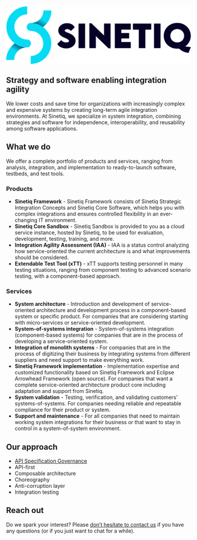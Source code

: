 [![Sinetiq](./Sinetiq_Blue_POS.png)](https://sinetiq.se)

## Strategy and software enabling integration agility

We lower costs and save time for organizations with increasingly complex and expensive systems by creating long-term agile integration environments. At Sinetiq, we specialize in system integration, combining strategies and software for independence, interoperability, and reusability among software applications.

## What we do

We offer a complete portfolio of products and services, ranging from analysis, integration, and implementation to ready-to-launch software, testbeds, and test tools.

### Products

- **Sinetiq Framework** - Sinetiq Framework consists of Sinetiq Strategic Integration Concepts and Sinetiq Core Software, which helps you with complex integrations and ensures controlled flexibility in an ever-changing IT environment.
- **Sinetiq Core Sandbox** - Sinetiq Sandbox is provided to you as a cloud service instance, hosted by Sinetiq, to be used for evaluation, development, testing, training, and more.
- **Integration Agility Assessment (IAA)** - IAA is a status control analyzing how service-oriented the current architecture is and what improvements should be considered.
- **Extendable Test Tool (xTT)** - xTT supports testing personnel in many testing situations, ranging from component testing to advanced scenario testing, with a component-based approach.

### Services

- **System architecture** - Introduction and development of service-oriented architecture and development process in a component-based system or specific product. For companies that are considering starting with micro-services or service-oriented development.
- **System-of-systems integration** - System-of-systems integration (component-based systems) for companies that are in the process of developing a service-oriented system.
- **Integration of monolith systems** - For companies that are in the process of digitizing their business by integrating systems from different suppliers and need support to make everything work.
- **Sinetiq Framework implementation** - Implementation expertise and customized functionality based on Sinetiq Framework and Eclipse Arrowhead Framework (open source). For companies that want a complete service-oriented architecture product core including adaptation and support from Sinetiq.
- **System validation** - Testing, verification, and validating customers’ systems-of-systems. For companies needing reliable and repeatable compliance for their product or system.
- **Support and maintenance** - For all companies that need to maintain working system integrations for their business or that want to stay in control in a system-of-system environment.

## Our approach

- [API Specification Governance](https://github.com/sinetiq/api-specification-governance)
- API-first
- Composable architecture
- Choreography
- Anti-corruption layer
- Integration testing

## Reach out

Do we spark your interest? Please [don’t hesitate to contact us](https://sinetiq.se/contact/) if you have any questions (or if you just want to chat for a while).
